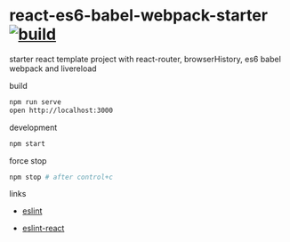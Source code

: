 react-es6-babel-webpack-starter [![build](https://travis-ci.org/daggerok/react-es6-babel-webpack-starter.svg?branch=master)](https://travis-ci.org/daggerok/react-es6-babel-webpack-starter)
===============================

starter react template project with react-router, browserHistory, es6 babel webpack and livereload

build

```sh
npm run serve
open http://localhost:3000
```

development

```sh
npm start
```

force stop

```sh
npm stop # after control+c
```

links

- [eslint](http://eslint.org/docs/user-guide/configuring.html#specifying-environments)

- [eslint-react](https://github.com/yannickcr/eslint-plugin-react)

